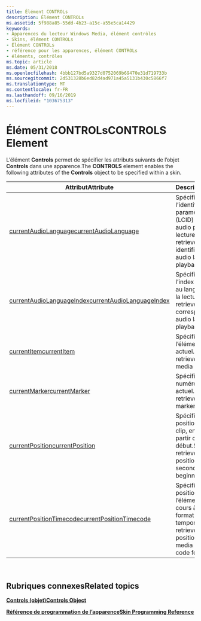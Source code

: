 ```yaml
---
title: Élément CONTROLs
description: Élément CONTROLs
ms.assetid: 5f988a85-55dd-4b23-a15c-a55e5ca14429
keywords:
- Apparences du lecteur Windows Media, élément contrôles
- Skins, élément CONTROLs
- Élément CONTROLs
- référence pour les apparences, élément CONTROLs
- éléments, contrôles
ms.topic: article
ms.date: 05/31/2018
ms.openlocfilehash: 4bbb127bd5a9327d0752069b69470e31d719733b
ms.sourcegitcommit: 2d531328b6ed82d4ad971a45a5131b430c5866f7
ms.translationtype: MT
ms.contentlocale: fr-FR
ms.lasthandoff: 09/16/2019
ms.locfileid: "103675313"
---
```

# <a name="controls-element"></a><span data-ttu-id="a3cce-108">Élément CONTROLs</span><span class="sxs-lookup"><span data-stu-id="a3cce-108">CONTROLS Element</span></span>

<span data-ttu-id="a3cce-109">L’élément **Controls** permet de spécifier les attributs suivants de l’objet **Controls** dans une apparence.</span><span class="sxs-lookup"><span data-stu-id="a3cce-109">The **CONTROLS** element enables the following attributes of the **Controls** object to be specified within a skin.</span></span>



| <span data-ttu-id="a3cce-110">Attribut</span><span class="sxs-lookup"><span data-stu-id="a3cce-110">Attribute</span></span>                                                           | <span data-ttu-id="a3cce-111">Description</span><span class="sxs-lookup"><span data-stu-id="a3cce-111">Description</span></span>                                                                                     |
|---------------------------------------------------------------------|-------------------------------------------------------------------------------------------------|
| [<span data-ttu-id="a3cce-112">currentAudioLanguage</span><span class="sxs-lookup"><span data-stu-id="a3cce-112">currentAudioLanguage</span></span>](controls-currentaudiolanguage.md)           | <span data-ttu-id="a3cce-113">Spécifie ou récupère l’identificateur de paramètres régionaux (LCID) de la langue audio pour la lecture.</span><span class="sxs-lookup"><span data-stu-id="a3cce-113">Specifies or retrieves the locale identifier (LCID) of the audio language for playback.</span></span>         |
| [<span data-ttu-id="a3cce-114">currentAudioLanguageIndex</span><span class="sxs-lookup"><span data-stu-id="a3cce-114">currentAudioLanguageIndex</span></span>](controls-currentaudiolanguageindex.md) | <span data-ttu-id="a3cce-115">Spécifie ou récupère l’index qui correspond au langage audio pour la lecture.</span><span class="sxs-lookup"><span data-stu-id="a3cce-115">Specifies or retrieves the index that corresponds to the audio language for playback.</span></span>           |
| [<span data-ttu-id="a3cce-116">currentItem</span><span class="sxs-lookup"><span data-stu-id="a3cce-116">currentItem</span></span>](controls-currentitem.md)                             | <span data-ttu-id="a3cce-117">Spécifie ou récupère l’élément multimédia actuel.</span><span class="sxs-lookup"><span data-stu-id="a3cce-117">Specifies or retrieves the current media item.</span></span>                                                  |
| [<span data-ttu-id="a3cce-118">currentMarker</span><span class="sxs-lookup"><span data-stu-id="a3cce-118">currentMarker</span></span>](controls-currentmarker.md)                         | <span data-ttu-id="a3cce-119">Spécifie ou récupère le numéro de marqueur actuel.</span><span class="sxs-lookup"><span data-stu-id="a3cce-119">Specifies or retrieves the current marker number.</span></span>                                               |
| [<span data-ttu-id="a3cce-120">currentPosition</span><span class="sxs-lookup"><span data-stu-id="a3cce-120">currentPosition</span></span>](controls-currentposition.md)                     | <span data-ttu-id="a3cce-121">Spécifie ou récupère la position actuelle du clip, en secondes, à partir du début.</span><span class="sxs-lookup"><span data-stu-id="a3cce-121">Specifies or retrieves the current position of the clip in seconds from the beginning.</span></span>          |
| [<span data-ttu-id="a3cce-122">currentPositionTimecode</span><span class="sxs-lookup"><span data-stu-id="a3cce-122">currentPositionTimecode</span></span>](controls-currentpositiontimecode.md)     | <span data-ttu-id="a3cce-123">Spécifie ou récupère la position actuelle dans l’élément multimédia en cours à l’aide d’un format de code temporel.</span><span class="sxs-lookup"><span data-stu-id="a3cce-123">Specifies or retrieves the current position in the current media item using a time code format.</span></span> |



 

## <a name="related-topics"></a><span data-ttu-id="a3cce-124">Rubriques connexes</span><span class="sxs-lookup"><span data-stu-id="a3cce-124">Related topics</span></span>

<dl> <dt>

[<span data-ttu-id="a3cce-125">**Controls (objet)**</span><span class="sxs-lookup"><span data-stu-id="a3cce-125">**Controls Object**</span></span>](controls-object.md)
</dt> <dt>

[<span data-ttu-id="a3cce-126">**Référence de programmation de l’apparence**</span><span class="sxs-lookup"><span data-stu-id="a3cce-126">**Skin Programming Reference**</span></span>](skin-programming-reference.md)
</dt> </dl>

 

 




